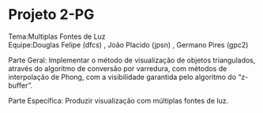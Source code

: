 # Projeto 2-PG

Tema:Multiplas Fontes de Luz  <br />
Equipe:Douglas Felipe (dfcs) , João Placido (jpsn) , Germano Pires (gpc2)

Parte Geral: Implementar o método de visualização de objetos triangulados, através do
algoritmo de conversão por varredura, com métodos de interpolação de Phong, com a
visibilidade garantida pelo algoritmo do “z-buffer”.

Parte Específica: Produzir visualização com múltiplas fontes de luz.
